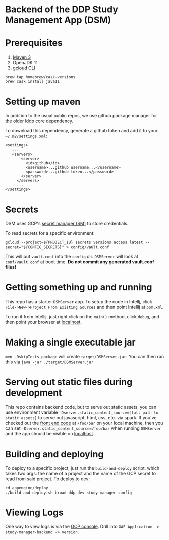 # Backend of the DDP Study Management App (DSM)

# Prerequisites
1. [Maven 3](https://maven.apache.org/download.cgi)
2. OpenJDK 11
3. [gcloud CLI](https://cloud.google.com/sdk)
```
brew tap homebrew/cask-versions
brew cask install java11
```

# Setting up maven
In addition to the usual public repos, we use github package manager for the older lddp core dependency.

To download this dependency, generate a github token and add it to your `~/.m2/settings.xml`:

````
<settings>
   ...
   <servers>
       <server>
         <id>github</id>
         <username>...github username...</username>
         <password>...github token...</password>
       </server>
     </servers>
     ...
</settings>

````

# Secrets
DSM uses GCP's [secret manager (SM)](https://cloud.google.com/secret-manager) to store credentials.

To read secrets for a specific environment:
```
gcloud --project=${PROJECT_ID} secrets versions access latest --secret="${CONFIG_SECRETS}" > config/vault.conf
```
This will put `vault.conf` into the `config` dir.  `DSMServer` will look at `conf/vault.conf` at boot time.  **Do not
commit any generated vault.conf files!**


# Getting something up and running
This repo has a starter `DSMServer` app.  To setup the code in Intellj, click `File->New->Project From Existing Sources`
and then point Intellij at `pom.xml`.

To run it from Intellij, just right click on the `main()` method, click `debug`,
and then point your browser at [localhost](http://localhost:4567).

# Making a single executable jar
`mvn -DskipTests package` will create `target/DSMServer.jar`.  You can then run this via `java -jar ./target/DSMServer.jar`

# Serving out static files during development
This repo contains backend code, but to serve out static assets, you can use environment variable `-Dserver.static_content_source=[full path to static assets]`
to serve out javascript, html, css, etc. via spark.  If you've checked out the [front end code](https://github.com/broadinstitute/ddp-dsm-ui) at `/foo/bar`
on your local machine, then you can set `-Dserver.static_content_source=/foo/bar` when running `DSMServer` and the app should be visible on
[localhost](http://localhost:4567).

# Building and deploying
To deploy to a specific project, just run the `build-and-deploy` script, which takes two args: the name of a project and the name
of the GCP secret to read from said project.  To deploy to dev:

```
cd appengine/deploy
./build-and-deploy.sh broad-ddp-dev study-manager-config
```

# Viewing Logs
One way to view logs is via the [GCP console](https://console.cloud.google.com/logs/viewer).  Drill into `GAE Application -> study-manager-backend -> version`.
